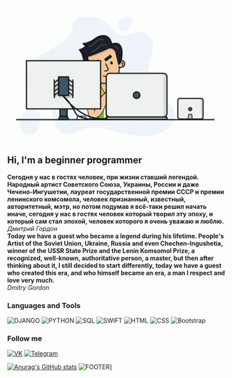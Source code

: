 [![HEADER](https://github.com/LodyginArtyom/LodyginArtyom/blob/main/assets/programmer.gif)](https://github.com/LodyginArtyom)


## Hi, I'm a beginner programmer

**Сегодня у нас в гостях человек, при жизни ставший легендой.
Народный артист Советского Союза, Украины, России и даже Чечено-Ингушетии, лауреат государственной премии СССР и премии ленинского комсомола, человек признанный, известный, авторитетный, мэтр, но потом подумав я всё-таки решил начать иначе, сегодня у нас в гостях человек который творил эту эпоху, и который сам стал эпохой, человек которого я очень уважаю и люблю.** <br>
                                                                                                                                           *Дмитрий Гордон* <br>
**Today we have a guest who became a legend during his lifetime. People's Artist of the Soviet Union, Ukraine, Russia and even Chechen-Ingushetia, winner of the USSR State Prize and the Lenin Komsomol Prize, a recognized, well-known, authoritative person, a master, but then after thinking about it, I still decided to start differently, today we have a guest who created this era, and who himself became an era, a man I respect and love very much.** <br>
                                                                                                                                           *Dmitry Gordon*                                                                                                                                        

### Languages and Tools
![DJANGO](https://img.shields.io/badge/-GJANGO-GREEN?style=for-the-badge&logo=django)
![PYTHON](https://img.shields.io/badge/-Python-lightgrey?style=for-the-badge&logo=python)
![SQL](https://img.shields.io/badge/-SQL-blue?style=for-the-badge&logo=mysql)
![SWIFT](https://img.shields.io/badge/-SWIFT-ff69b4?style=for-the-badge&logo=swift)
![HTML](https://img.shields.io/badge/-HTML-important?style=for-the-badge&logo=html5)
![CSS](https://img.shields.io/badge/-CSS-800080?style=for-the-badge&logo=css)
![Bootstrap](https://img.shields.io/badge/-Bootstrap-0000FF?style=for-the-badge&logo=bootstrap)

### Follow me
[![VK](https://img.shields.io/badge/-VKontakte-090909?style=for-the-badge&logo=VK)](https://vk.com/vk666666vk)
[![Telegram](https://img.shields.io/badge/-Telegram-090909?style=for-the-badge&logo=telegram)](https://vk.com/vk666666vk)

[![Anurag's GitHub stats](https://github-readme-stats.vercel.app/api?username=LodyginArtyom&show_icons=true&hide=prs,issues,contribs)](https://github.com/anuraghazra/github-readme-stats)
![FOOTER](https://github.com/LodyginArtyom/LodyginArtyom/blob/main/assets/programmer-programming.gif)]


         
